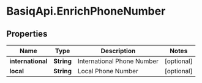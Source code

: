 # BasiqApi.EnrichPhoneNumber

## Properties
Name | Type | Description | Notes
------------ | ------------- | ------------- | -------------
**international** | **String** | International Phone Number | [optional] 
**local** | **String** | Local Phone Number | [optional] 


